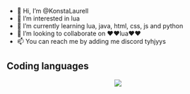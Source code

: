 - 👋 Hi, I’m @KonstaLaurell
- 👀 I’m interested in lua
- 🌱 I’m currently learning lua, java, html, css, js and python 
- 💞️ I’m looking to collaborate on ❤️❤️lua❤️❤️
- 📫 You can reach me by adding me discord tyhjyys
## Coding languages
<p align="center">
  <img src="https://skillicons.dev/icons?i=lua,py,lua,html,lua,js,lua,css,lua" />
</p>
<!---
KonstaLaurell/KonstaLaurell is a ✨ special ✨ repository because its `README.md` (this file) appears on your GitHub profile.
You can click the Preview link to take a look at your changes.
--->
<html>
</html>
